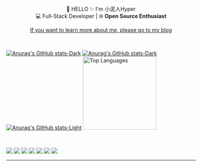 <div align="center">
  <div>🚀 HELLO ✨ I'm 小泥人Hyper</div>
  <div>💻 Full-Stack Developer | 🌐 <strong>Open Source Enthusiast</strong></div>

<a href="https://xhyper.dpdns.org">If you want to learn more about me, please go to my blog</a>
</div>
<br/>


[![Anurag's GitHub stats-Dark](http://github-profile-summary-cards.vercel.app/api/cards/profile-details?username=970Thunder&theme=transparent)](https://github.com/anuraghazra/github-readme-stats#gh-dark-mode-only)
[![Anurag's GitHub stats-Dark](https://github-readme-stats.vercel.app/api?username=970Thunder&show_icons=true&theme=holi#gh-dark-mode-only)](https://github.com/anuraghazra/github-readme-stats#gh-dark-mode-only)
[![Anurag's GitHub stats-Light](https://github-readme-stats.vercel.app/api?username=970Thunder&show_icons=true&theme=default#gh-light-mode-only)](https://github.com/anuraghazra/github-readme-stats#gh-light-mode-only)
  <a href="https://github.com/970Thunder">
    <img 
      src="https://github-readme-stats.vercel.app/api/top-langs/?username=970Thunder&layout=compact&hide=scss&exclude_repo=-,Draw-Numbers,Garbage-Classification-Search&title_color=6dbaea&icon_color=6dbaea&text_color=bcdcf0&bg_color=00000000&count_private=true" 
      alt="Top Languages"
      height="195"
    />
  </a>

<br/>

![](https://img.shields.io/badge/Vue3-42b883?style=flat&logo=vuedotjs&logoColor=white)
![](https://img.shields.io/badge/Java-007396?style=flat&logo=openjdk&logoColor=white)
![](https://img.shields.io/badge/Code-JavaScript-informational?style=flat&logo=javascript&color=F7DF1E)
![](https://img.shields.io/badge/Code-Python-informational?style=flat&logo=python&color=3776AB)
![](https://img.shields.io/badge/Framework-React-informational?style=flat&logo=react&color=61DAFB)
![](https://img.shields.io/badge/Tools-Docker-informational?style=flat&logo=docker&color=2496ED)
![](https://img.shields.io/badge/-Spring%20Boot-6DB33F?logo=Spring-Boot&logoColor=FFF)

---
